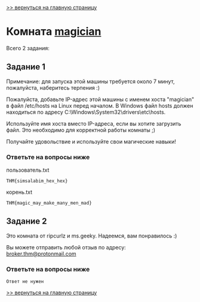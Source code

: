 [>> вернуться на главную страницу](https://github.com/BEPb/tryhackme/blob/master/README.md)

# Комната [magician](https://tryhackme.com/r/room/magician) 

Всего 2 задания:
## Задание 1
Примечание: для запуска этой машины требуется около 7 минут, пожалуйста, наберитесь терпения :)

Пожалуйста, добавьте IP-адрес этой машины с именем хоста "magician" в файл /etc/hosts на Linux перед началом.
В Windows файл hosts должен находиться по адресу C:\Windows\System32\drivers\etc\hosts.

Используйте имя хоста вместо IP-адреса, если вы хотите загрузить файл. Это необходимо для корректной работы комнаты ;)

Получайте удовольствие и используйте свои магические навыки!

### Ответьте на вопросы ниже
пользователь.txt
```commandline
THM{simsalabim_hex_hex}
```
корень.txt
```commandline
THM{magic_may_make_many_men_mad}
```

## Задание 2
Это комната от ripcurlz и ms.geeky. Надеемся, вам понравилось :)

Вы можете отправить любой отзыв по адресу:  broker.thm@protonmail.com

### Ответьте на вопросы ниже
```commandline
Ответ не нужен
```


[>> вернуться на главную страницу](https://github.com/BEPb/tryhackme/blob/master/README.md)